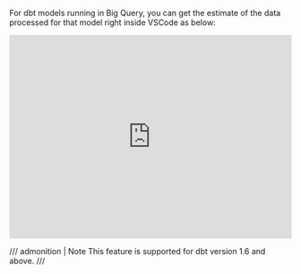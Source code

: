 For dbt models running in Big Query, you can get the estimate of the data processed for that model right inside VSCode as below:

<div style="position: relative; padding-bottom: calc(63.5% + 44px); height: 0;"><iframe src=https://app.supademo.com/embed/clpzoqwia2r0jpezy954p5v7h frameborder="0" webkitallowfullscreen="true" mozallowfullscreen="true" allowfullscreen style="position: absolute; top: 0; left: 0; width: 100%; height: 100%;"></iframe></div>

/// admonition | Note
This feature is supported for dbt version 1.6 and above.
///
